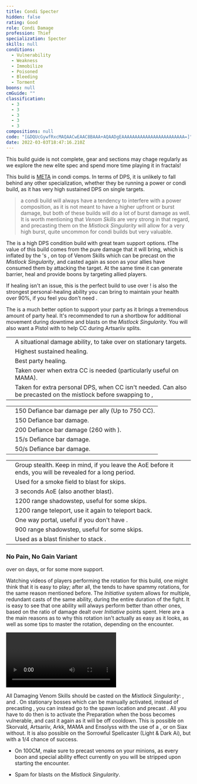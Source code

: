```yaml
---
title: Condi Specter
hidden: false
rating: Good
role: Condi Damage
profession: Thief
specialization: Specter
skills: null
conditions:
  - Vulnerability
  - Weakness
  - Immobilize
  - Poisoned
  - Bleeding
  - Torment
boons: null
cmGuide: ""
classification:
  - 3
  - 3
  - 3
  - 3
  - 3
compositions: null
code: "[&DQUcGywfRxcMAQAACwEAAC8BAAA+AQAADgEAAAAAAAAAAAAAAAAAAAAAAAA=]"
date: 2022-03-03T18:47:16.210Z
---
```


<Warning>

This build guide is not complete, gear and sections may chage regularly as we explore the new elite spec and spend more time playing it in fractals!

</Warning>

<Warning>

This build is [META](/guides/meta-explained) in condi comps. In terms of DPS, it is unlikely to fall behind any other specialization, whether they be running a power or condi build, as it has very high sustained DPS on single targets.

> a condi build will always have a tendency to interfere with a power composition, as it is not meant to have a higher upfront or burst damage, but both of these builds will do a lot of burst damage as well. It is worth mentioning that _Venom Skills_ are very strong in that regard, and precasting them on the _Mistlock Singularity_ will allow for a very high burst, quite uncommon for condi builds but very valuable.

</Warning>

The **<Specialization text="Condi Specter" name="Specter"/>** is a high DPS condition build with great team support options. tThe value of this build comes from the pure damage that it will bring, which is inflated by the **<Specialization text="Condi Soulbeast" name="Soulbeast"/>**'s <Skill id="40498"/>, on top of Venom Skills which can be precast on the _Mistlock Singularity_, and casted again as soon as your allies have consumed them by attacking the target. At the same time it can generate barrier, heal and provide boons by targeting allied players.

<Divider text="Equipment"/>

<CharacterWithAr>  
<Character title="162 Agony Resistance" gear={{
  "profession": "Thief",
  "weight": "medium",
  "gear": [
    "Viper",
    "Viper",
    "Viper",
    "Viper",
    "Viper",
    "Viper",
    "Viper",
    "Viper",
    "Viper",
    "Viper",
    "Viper",
    "Viper",
    "Viper",
    "Viper"
  ],
  "attributes": {
    "Health": 11645,
    "Armor": 2361,
    "Power": 2923,
    "Precision": 1876,
    "Toughness": 1243,
    "Vitality": 1000,
    "Ferocity": 150,
    "Condition Damage": 2525,
    "Expertise": 983,
    "Concentration": 243,
    "Healing Power": 0,
    "Agony Resistance": 162,
    "Condition Duration": 0.6553333333333333,
    "Boon Duration": 0.162,
    "Critical Chance": 0.6671428571428571,
    "Critical Damage": 1.6,
    "Power Coefficient": 2111,
    "Burning Coefficient": 0.55,
    "Bleeding Coefficient": 2.7,
    "Poison Coefficient": 20.68,
    "Torment Coefficient": 22.67,
    "Confusion Coefficient": 0,
    "Flat DPS": 0,
    "Torment Duration": 0.5,
    "Poison Duration": 0.33,
    "Outgoing Healing": 0.2,
    "Effective Power": 8006.5906946999985,
    "Power DPS": 6508.245266273275,
    "Bleeding Damage": 278.4675,
    "Bleeding Stacks": 4.4694,
    "Bleeding DPS": 1244.5826445,
    "Burning Damage": 838.4118749999999,
    "Burning Stacks": 0.9104333333333334,
    "Burning DPS": 763.3181180624999,
    "Confusion Damage": 329.06512499999997,
    "Confusion Stacks": 0,
    "Confusion DPS": 0,
    "Poison Damage": 394.91024999999996,
    "Poison Stacks": 41.056693333333335,
    "Poison DPS": 16213.70902844,
    "Torment Damage": 498.93029999999993,
    "Torment Stacks": 45.34,
    "Torment DPS": 22621.499802,
    "Damage": 47351.35485927577,
    "Effective Health": 68392649.25373136,
    "Survivability": 34770.0301239102,
    "Effective Healing": 468,
    "Healing": 468
  },
  "runeId": 44956,
  "runeName": "Tormenting",
  "infusions": [
    49432,
    49432,
    49432,
    49432,
    49432,
    49432,
    49432,
    49432,
    49432,
    49432,
    49432,
    49432,
    49432,
    49432,
    49432,
    49432,
    49432,
    49432
  ],
    "weapons": {
      "weapon1MainType": "Scepter",
      "weapon1MainSigil": "Torment",
      "weapon1OffType": "Dagger",
      "weapon1OffSigil": "Doom",
      "weapon2MainType": "Scepter",
      "weapon2MainSigil": "Doom",
      "weapon2OffType": "Pistol",
      "weapon2OffSigil": "Paralyzation"
    },
    "consumables": {
      "foodId": "91878",
      "utility": "tuning-icicle",
      "infusion": "Malign +9 Agony Infusion"
    },
    "skills": {
      "heal": "Hide in Shadows",
      "utility1": "Thousand Needles",
      "utility2": "Skale Venom",
      "utility3": "Spider Venom",
      "elite": "Basilisk Venom"
    }
  }}
>

If healing isn't an issue, this is the perfect build to use <Item name="writofmasterfulmalice"/> over <Item name="tuningicicle"/> ! <Skill name="signetofmalice"/> is also the strongest personal-healing ability you can bring to maintain your health over 90%, if you feel you don't need <Skill name="hideinshadows"/>.

The <Skill name="skelkvenom"/> is a much better option to support your party as it brings a tremendous amount of party heal.
It's recommended to run a shortbow for additional movement during downtime and <Boon name="might"/> blasts on the _Mistlock Singularity_. You will also want a Pistol with <Item id="24639"/> to help CC during Artsariiv splits.

</Character>  
</CharacterWithAr>

<Divider text="Build"/>

<Grid>
<GridItem sm="7">
<Traits traits1="Trickery" traits1Selected="Thrill of the Crime,Pressure Striking,Quick Pockets" traits2="Deadly Arts" traits2Selected="Deadly Ambition,Panic Strike,Potent Poison" traits3="Specter" traits3Selected="Consume Shadows,Larcenous Torment,Strength of Shadows"/>

</GridItem>

<GridItem sm="5">

<Card title="Situational Skills">

|                                                       |                                                                                                                                              |
| ----------------------------------------------------- | -------------------------------------------------------------------------------------------------------------------------------------------- |
| <Skill id="13026" size="big" disableText/>            | A situational damage ability, to take over <Skill name="devourervenom"/> on stationary targets.                                              |
| <Skill name="signetofmalice" size="big" disableText/> | Highest sustained healing.                                                                                                                   |
| <Skill name="skelkvenom" size="big" disableText/>     | Best party healing.                                                                                                                          |
| <Skill id="13020" size="big" disableText/>            | Taken over <Skill name="Prepare Thousand Needles"/> when extra CC is needed (particularly useful on MAMA).                                   |
| <Skill id="13082" size="big" disableText/>            | Taken for extra personal DPS, when CC isn't needed. Can also be precasted on the mistlock before swapping to <Skill name="Basilisk Venom"/>, |

</Card>
<Card title="Defiance Bar Damage">

|                                            |                                                        |
| ------------------------------------------ | ------------------------------------------------------ |
| <Skill id="13132" size="big" disableText/> | 150 Defiance bar damage per ally (Up to 750 CC).       |
| <Skill id="13020" size="big" disableText/> | 150 Defiance bar damage.                               |
| <Skill id="13012" size="big" disableText/> | 200 Defiance bar damage (260 with <Item id="24639"/>). |
| <Skill id="13019" size="big" disableText/> | <Condition name="Crippled"/> 15/s Defiance bar damage. |
| <Skill id="13093" size="big" disableText/> | <Condition name="Immobile"/> 50/s Defiance bar damage. |

</Card>

<Card title="Useful skills for skips">

|                                            |                                                                                                           |
| ------------------------------------------ | --------------------------------------------------------------------------------------------------------- |
| <Skill id="13117" size="big" disableText/> | Group stealth. Keep in mind, if you leave the AoE before it ends, you will be revealed for a long period. |
| <Skill id="13065" size="big" disableText/> | Used for a smoke field to blast <Effect name="Stealth"/> for skips.                                       |
| <Skill id="13044" size="big" disableText/> | 3 seconds AoE <Effect name="Stealth"/> (also another blast).                                              |
| <Skill id="13064" size="big" disableText/> | 1200 range shadowstep, useful for some skips.                                                             |
| <Skill id="13002" size="big" disableText/> | 1200 range teleport, use it again to teleport back.                                                       |
| <Skill id="13038" size="big" disableText/> | One way portal, useful if you don't have <Item id="78978"/>.                                              |
| <Skill id="13025" size="big" disableText/> | 900 range shadowstep, useful for some skips.                                                              |
| <Skill id="13041" size="big" disableText/> | Used as a blast finisher to stack <Effect name="Stealth"/>.                                               |

</Card>

</GridItem>
</Grid>

<Divider text="Build Variants"/>

### No Pain, No Gain Variant

<p>
<Trait id="1277"/> over <Trait id="1190"/> on <Instability name="No Pain, No Gain"/> days, or for some more support.
</p>

<Grid>
<GridItem sm="4">
<Skills heal="Hide in Shadows" utility1="Thousand Needles" utility2="Skale Venom" utility3="Spider Venom" elite="Basilisk Venom" unembossed/>
</GridItem>

<GridItem sm="8">
<Traits traits1="Trickery" traits1Selected="Thrill of the Crime,Bountiful Theft,Quick Pockets" unembossed/>
</GridItem>
</Grid>

<Divider text="Details"/>

Watching videos of players performing the rotation for this build, one might think that it is easy to play; after all, the **<Specialization text="Thief" name="Thief"/>** tends to have spammy rotations, for the same reason mentioned before. The _Initiative_ system allows for multiple, redundant casts of the same ability, during the entire duration of the fight. It is easy to see that one ability will always perform better than other ones, based on the ratio of damage dealt over _Initiative_ points spent. Here are a the main reasons as to why this rotation isn't actually as easy as it looks, as well as some tips to master the rotation, depending on the encounter.

<Divider text="Rotation / Skill usage"/>

<Grid>
<GridItem sm="6">
<Card title="Rotation">

</Card>
</GridItem>

<GridItem sm="6">
<Card title="Golem rotation">

<Video youtube="" caption=""/>
</Card>

<Card title="Precasting">

All Damaging Venom Skills should be casted on the _Mistlock Singularity_: <Skill name="Skale Venom"/>, <Skill name="Spider Venom"/> and <Skill name="Devourer Venom"/>. On stationary bosses which can be manually activated, instead of precasting <Skill name="Devourer Venom"/>, you can instead go to the spawn location and precast <Skill name="preparethousandneedles"/>. All you have to do then is to activate the Preparation when the boss becomes vulnerable, and cast it again as it will be off cooldown. This is possible on Skorvald, Artsariiv, Arkk, MAMA and Ensolyss with the use of a <Item name="White Mantle Portal Device"/>, or on Siax without. It is also possible on the Sorrowful Spellcaster (Light & Dark Ai), but with a 1/4 chance of success.

- On 100CM, make sure to precast venoms on your <Skill id="13082"/> minions, as every boon and special ability effect currently on you will be stripped upon starting the encounter.

- Spam <Skill name="clusterbomb"/> for <Boon name="might"/> blasts on the _Mistlock Singularity_.

</Card>
</GridItem>
</Grid>
